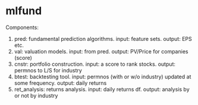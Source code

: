 # mlfund
Components:
1. pred: fundamental prediction algorithms. input: feature sets. output: EPS etc. 
2. val: valuation models. input: from pred. output: PV/Price for companies (score)
3. cnstr: portfolio construction. input: a score to rank stocks. output: permnos to L/S for industry
4. btest: backtesting tool. input: permnos (with or w/o industry) updated at some frequency. output: daily returns 
5. ret_analysis: returns analysis. input: daily returns df. output: analysis by or not by industry 
